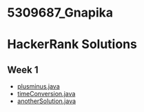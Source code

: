 # 5309687_Gnapika
# HackerRank Solutions

## Week 1
- [plusminus.java](hackerank/week1/plusminus.java)
- [timeConversion.java](hackerank/week1/timeConversion.java)
- [anotherSolution.java](hackerank/week1/anotherSolution.java)
